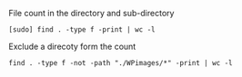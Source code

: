 File count in the directory and sub-directory

    [sudo] find . -type f -print | wc -l

Exclude a direcoty form the count

    find . -type f -not -path "./WPimages/*" -print | wc -l
